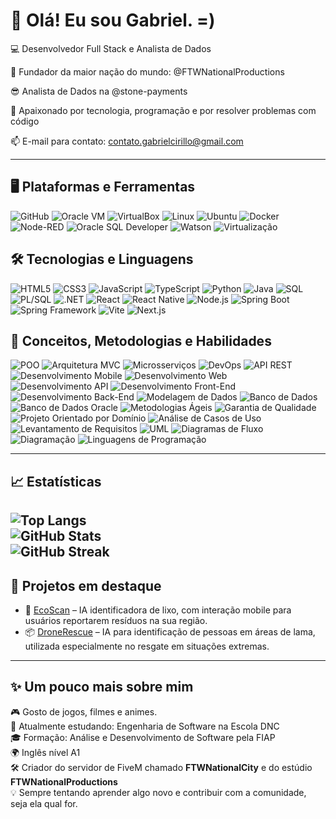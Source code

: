 # 👋 Olá! Eu sou Gabriel. =)

💻 Desenvolvedor Full Stack e Analista de Dados

🌆 Fundador da maior nação do mundo: @FTWNationalProductions

😎 Analista de Dados na @stone-payments

🚀 Apaixonado por tecnologia, programação e por resolver problemas com código  

📫 E-mail para contato: contato.gabrielcirillo@gmail.com

---

## 🖥️ Plataformas e Ferramentas 
![GitHub](https://img.shields.io/badge/GitHub-181717?style=flat&logo=github&logoColor=white) ![Oracle VM](https://img.shields.io/badge/Oracle_VM-F80000?style=flat&logo=oracle&logoColor=white) ![VirtualBox](https://img.shields.io/badge/VirtualBox-183A61?style=flat&logo=virtualbox&logoColor=white) ![Linux](https://img.shields.io/badge/Linux-FCC624?style=flat&logo=linux&logoColor=black) ![Ubuntu](https://img.shields.io/badge/Ubuntu-E95420?style=flat&logo=ubuntu&logoColor=white) ![Docker](https://img.shields.io/badge/Docker-2496ED?style=flat&logo=docker&logoColor=white) ![Node-RED](https://img.shields.io/badge/Node--RED-B92828?style=flat&logo=node-red&logoColor=white) ![Oracle SQL Developer](https://img.shields.io/badge/Oracle_SQL_Developer-F80000?style=flat&logo=oracle&logoColor=white) ![Watson](https://img.shields.io/badge/IBM_Watson-052FAD?style=flat&logo=ibm&logoColor=white) ![Virtualização](https://img.shields.io/badge/Virtualiza%C3%A7%C3%A3o-0062CC?style=flat&logo=vmware&logoColor=white)

## 🛠️ Tecnologias e Linguagens
![HTML5](https://img.shields.io/badge/HTML5-E34F26?style=flat&logo=html5&logoColor=white) ![CSS3](https://img.shields.io/badge/CSS3-1572B6?style=flat&logo=css3&logoColor=white) ![JavaScript](https://img.shields.io/badge/JavaScript-F7DF1E?style=flat&logo=javascript&logoColor=black) ![TypeScript](https://img.shields.io/badge/TypeScript-3178C6?style=flat&logo=typescript&logoColor=white) ![Python](https://img.shields.io/badge/Python-3776AB?style=flat&logo=python&logoColor=white) ![Java](https://img.shields.io/badge/Java-007396?style=flat&logo=java&logoColor=white) ![SQL](https://img.shields.io/badge/SQL-4479A1?style=flat&logo=postgresql&logoColor=white) ![PL/SQL](https://img.shields.io/badge/PL--SQL-F80000?style=flat&logo=oracle&logoColor=white) ![.NET](https://img.shields.io/badge/.NET-512BD4?style=flat&logo=dotnet&logoColor=white) ![React](https://img.shields.io/badge/React-20232A?style=flat&logo=react&logoColor=61DAFB) ![React Native](https://img.shields.io/badge/React_Native-61DAFB?style=flat&logo=react&logoColor=white) ![Node.js](https://img.shields.io/badge/Node.js-339933?style=flat&logo=node.js&logoColor=white) ![Spring Boot](https://img.shields.io/badge/Spring_Boot-6DB33F?style=flat&logo=spring-boot&logoColor=white) ![Spring Framework](https://img.shields.io/badge/Spring_Framework-6DB33F?style=flat&logo=spring&logoColor=white) ![Vite](https://img.shields.io/badge/Vite-646CFF?style=flat&logo=vite&logoColor=white) ![Next.js](https://img.shields.io/badge/Next.js-000000?style=flat&logo=next.js&logoColor=white)

## 🧠 Conceitos, Metodologias e Habilidades
![POO](https://img.shields.io/badge/POO-Programming_Paradigm-2C3E50?style=flat) ![Arquitetura MVC](https://img.shields.io/badge/MVC_Architecture-00599C?style=flat) ![Microsserviços](https://img.shields.io/badge/Microsservi%C3%A7os-28A745?style=flat) ![DevOps](https://img.shields.io/badge/DevOps-0A0AFF?style=flat&logo=devops&logoColor=white) ![API REST](https://img.shields.io/badge/API_REST-6DB33F?style=flat) ![Desenvolvimento Mobile](https://img.shields.io/badge/Mobile_Dev-3DDC84?style=flat&logo=android&logoColor=white) ![Desenvolvimento Web](https://img.shields.io/badge/Web_Dev-F7DF1E?style=flat&logo=javascript&logoColor=black) ![Desenvolvimento API](https://img.shields.io/badge/API_Dev-007ACC?style=flat) ![Desenvolvimento Front-End](https://img.shields.io/badge/Front--end_Dev-FE7A16?style=flat) ![Desenvolvimento Back-End](https://img.shields.io/badge/Back--end_Dev-563D7C?style=flat) ![Modelagem de Dados](https://img.shields.io/badge/Modelagem_de_Dados-6C3483?style=flat) ![Banco de Dados](https://img.shields.io/badge/Banco_de_Dados-00618A?style=flat) ![Banco de Dados Oracle](https://img.shields.io/badge/Oracle_DB-F80000?style=flat&logo=oracle&logoColor=white) ![Metodologias Ágeis](https://img.shields.io/badge/Metodologias_%C3%81geis-FF6F00?style=flat) ![Garantia de Qualidade](https://img.shields.io/badge/QA_Tests-009688?style=flat) ![Projeto Orientado por Domínio](https://img.shields.io/badge/DDD-Domain--Driven_Design-2E86C1?style=flat) ![Análise de Casos de Uso](https://img.shields.io/badge/Casos_de_Uso-5D6D7E?style=flat) ![Levantamento de Requisitos](https://img.shields.io/badge/Requisitos-34495E?style=flat) ![UML](https://img.shields.io/badge/UML_Modeling-5C2D91?style=flat) ![Diagramas de Fluxo](https://img.shields.io/badge/Diagramas_de_Fluxo-3498DB?style=flat) ![Diagramação](https://img.shields.io/badge/Diagrama%C3%A7%C3%A3o-8E44AD?style=flat) ![Linguagens de Programação](https://img.shields.io/badge/Linguagens_de_Programa%C3%A7%C3%A3o-34495E?style=flat)

---

## 📈 Estatísticas
![Top Langs](https://github-readme-stats.vercel.app/api/top-langs/?username=gabrielmendesoficial&layout=compact&theme=transparent)  
![GitHub Stats](https://github-readme-stats.vercel.app/api?username=gabrielmendesoficial&show_icons=true&theme=transparent)  
![GitHub Streak](https://github-readme-streak-stats.herokuapp.com/?user=gabrielmendesoficial&theme=transparent) 
---

## 🌱 Projetos em destaque
- 🔧 [EcoScan](link) – IA identificadora de lixo, com interação mobile para usuários reportarem resíduos na sua região.  
- 📦 [DroneRescue](link) – IA para identificação de pessoas em áreas de lama, utilizada especialmente no resgate em situações extremas.

---

## ✨ Um pouco mais sobre mim

🎮 Gosto de jogos, filmes e animes.  
📡 Atualmente estudando: Engenharia de Software na Escola DNC  
🎓 Formação: Análise e Desenvolvimento de Software pela FIAP  
🌍 Inglês nível A1  
🛠️ Criador do servidor de FiveM chamado **FTWNationalCity** e do estúdio **FTWNationalProductions**  
💡 Sempre tentando aprender algo novo e contribuir com a comunidade, seja ela qual for.
